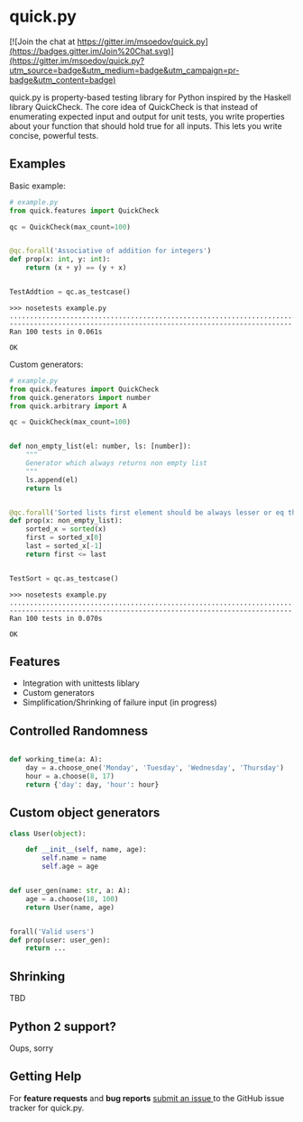 # quick.py

[![Join the chat at https://gitter.im/msoedov/quick.py](https://badges.gitter.im/Join%20Chat.svg)](https://gitter.im/msoedov/quick.py?utm_source=badge&utm_medium=badge&utm_campaign=pr-badge&utm_content=badge)

quick.py is property-based testing library for Python inspired by the Haskell library QuickCheck. The core idea of QuickCheck is that instead of enumerating expected input and output for unit tests, you write properties about your function that should hold true for all inputs. This lets you write concise, powerful tests.


Examples
-------

Basic example:

```python
# example.py
from quick.features import QuickCheck

qc = QuickCheck(max_count=100)


@qc.forall('Associative of addition for integers')
def prop(x: int, y: int):
    return (x + y) == (y + x)


TestAddtion = qc.as_testcase()

```

```shell
>>> nosetests example.py
....................................................................................................
----------------------------------------------------------------------
Ran 100 tests in 0.061s

OK

```


Custom generators:

```python
# example.py
from quick.features import QuickCheck
from quick.generators import number
from quick.arbitrary import A

qc = QuickCheck(max_count=100)


def non_empty_list(el: number, ls: [number]):
    """
    Generator which always returns non empty list
    """
    ls.append(el)
    return ls


@qc.forall('Sorted lists first element should be always lesser or eq than last')
def prop(x: non_empty_list):
    sorted_x = sorted(x)
    first = sorted_x[0]
    last = sorted_x[-1]
    return first <= last


TestSort = qc.as_testcase()

```

```shell
>>> nosetests example.py
....................................................................................................
----------------------------------------------------------------------
Ran 100 tests in 0.070s

OK

```


Features
--------
- Integration with unittests liblary
- Custom generators
- Simplification/Shrinking of failure input (in progress)

Controlled Randomness
---------------------

```python

def working_time(a: A):
    day = a.choose_one('Monday', 'Tuesday', 'Wednesday', 'Thursday')
    hour = a.choose(8, 17)
    return {'day': day, 'hour': hour}

```

Custom object generators
-----------------


```python
class User(object):

    def __init__(self, name, age):
        self.name = name
        self.age = age


def user_gen(name: str, a: A):
    age = a.choose(18, 100)
    return User(name, age)


forall('Valid users')
def prop(user: user_gen):
    return ...
```

Shrinking
---------

TBD




Python 2 support?
-----------------
Oups, sorry


Getting Help
------------

For **feature requests** and **bug reports** [submit an issue
](https://github.com/msoedov/quick/issues) to the GitHub issue tracker for
quick.py.

